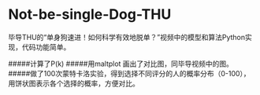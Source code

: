 # Not-be-single-Dog-THU
毕导THU的“单身狗速进！如何科学有效地脱单？”视频中的模型和算法Python实现，代码功能简单。

#####计算了P(k)
#####用maltplot 画出了对比图，同毕导视频中的图。
#####做了100次蒙特卡洛实验，得到选择不同评分的人的概率分布（0-100），用饼状图表示各个选择的概率，方便对比。

